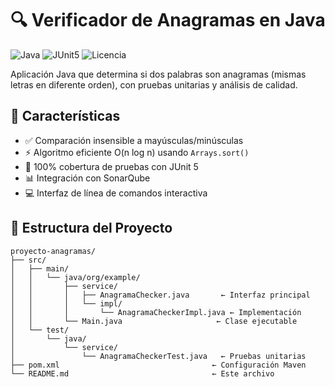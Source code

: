 # 🔍 Verificador de Anagramas en Java

![Java](https://img.shields.io/badge/Java-17%2B-blue)
![JUnit5](https://img.shields.io/badge/JUnit-5.8.2-brightgreen)
![Licencia](https://img.shields.io/badge/Licencia-MIT-green)

Aplicación Java que determina si dos palabras son anagramas (mismas letras en diferente orden), con pruebas unitarias y análisis de calidad.

## 🚀 Características

- ✅ Comparación insensible a mayúsculas/minúsculas
- ⚡ Algoritmo eficiente O(n log n) usando `Arrays.sort()`
- 🧪 100% cobertura de pruebas con JUnit 5
- 📊 Integración con SonarQube
- 💻 Interfaz de línea de comandos interactiva

## 📂 Estructura del Proyecto

```text
proyecto-anagramas/
├── src/
│   ├── main/
│   │   └── java/org/example/
│   │       ├── service/
│   │       │   ├── AnagramaChecker.java       ← Interfaz principal
│   │       │   └── impl/
│   │       │       └── AnagramaCheckerImpl.java ← Implementación
│   │       └── Main.java                     ← Clase ejecutable
│   └── test/
│       └── java/
│           └── service/
│               └── AnagramaCheckerTest.java   ← Pruebas unitarias
├── pom.xml                                  ← Configuración Maven
└── README.md                                ← Este archivo

```
